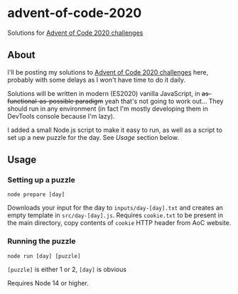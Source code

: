 # advent-of-code-2020
Solutions for [Advent of Code 2020 challenges](https://adventofcode.com/2020)

## About
I'll be posting my solutions to [Advent of Code 2020 challenges](https://adventofcode.com/2020) here, probably with some delays as I won't have time to do it daily.

Solutions will be written in modern (ES2020) vanilla JavaScript, in ~~as-functional-as-possible paradigm~~ yeah that's not going to work out... They should run in any environment (in fact I'm mostly developing them in DevTools console because I'm lazy).

I added a small Node.js script to make it easy to run, as well as a script to set up a new puzzle for the day. See *Usage* section below.

## Usage

### Setting up a puzzle
```node prepare [day]```

Downloads your input for the day to `inputs/day-[day].txt` and creates an empty template in `src/day-[day].js`.
Requires `cookie.txt` to be present in the main directory, copy contents of `cookie` HTTP header from AoC website.

### Running the puzzle
```node run [day] [puzzle]```

`[puzzle]` is either 1 or 2, `[day]` is obvious

Requires Node 14 or higher.

